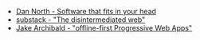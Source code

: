 * [Dan North - Software that fits in your head](http://www.ustream.tv/recorded/86179657)
* [substack - "The disintermediated web"](https://www.youtube.com/watch?v=6jcQoSraHcw&list=PL0CdgOSSGlBYnHAl_DZoy9BWvdVQjNKE2&index=3)
* [Jake Archibald - "offline-first Progressive Web Apps"](https://www.youtube.com/watch?v=cmGr0RszHc8)
